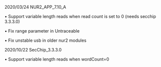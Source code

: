 2020/03/24 NUR2_APP_7.10_A

•	Support variable length reads when read count is set to 0 (needs secchip 3.3.3.0)

•	Fix range parameter in Untraceable

•	Fix unstable usb in older nur2 modules

2020/10/22 SecChip_3.3.3.0

•	Support variable length reads when wordCount=0

